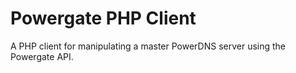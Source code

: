 Powergate PHP Client
====================

A PHP client for manipulating a master PowerDNS server using the Powergate API.